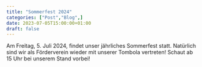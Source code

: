 ```yaml
---
title: "Sommerfest 2024"
categories: ["Post","Blog",]
date: 2023-07-05T15:00:00+01:00
draft: false
---
```


Am Freitag, 5. Juli 2024, findet unser jährliches Sommerfest statt. 
Natürlich sind wir als Förderverein wieder mit unserer Tombola vertreten! 
Schaut ab 15 Uhr bei unserem Stand vorbei!
